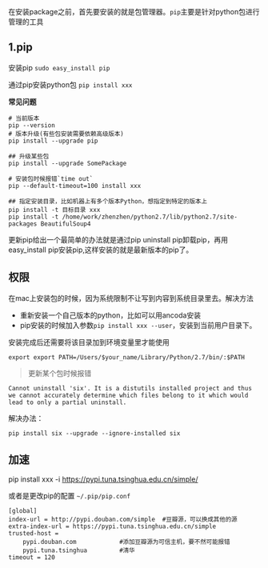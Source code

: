 在安装package之前，首先要安装的就是包管理器。`pip`主要是针对python包进行管理的工具

## 1.pip

安装pip `sudo easy_install pip`

通过pip安装python包  `pip install xxx`

**常见问题**

```
# 当前版本
pip --version
# 版本升级(有些包安装需要依赖高级版本)
pip install --upgrade pip

## 升级某些包
pip install --upgrade SomePackage

# 安装包时候报错`time out`
pip --default-timeout=100 install xxx

## 指定安装目录，比如机器上有多个版本Python，想指定到特定的版本上
pip install -t 目标目录 xxx
pip install -t /home/work/zhenzhen/python2.7/lib/python2.7/site-packages BeautifulSoup4
```

更新pip给出一个最简单的办法就是通过pip uninstall pip卸载pip，再用easy_install pip安装pip,这样安装的就是最新版本的pip了。


## 权限

在mac上安装包的时候，因为系统限制不让写到内容到系统目录里去。解决方法

* 重新安装一个自己版本的python，比如可以用ancoda安装
* pip安装的时候加入参数`pip install xxx --user`，安装到当前用户目录下。


安装完成后还需要将该目录加到环境变量里才能使用

```
export export PATH=/Users/$your_name/Library/Python/2.7/bin/:$PATH
```


> 更新某个包时候报错

`Cannot uninstall 'six'. It is a distutils installed project and thus we cannot accurately determine which files belong to it which would lead to only a partial uninstall.`

解决办法：

`pip install six --upgrade --ignore-installed six`


## 加速

pip install xxx -i https://pypi.tuna.tsinghua.edu.cn/simple/

或者是更改pip的配置 `~/.pip/pip.conf`
```
[global]
index-url = http://pypi.douban.com/simple  #豆瓣源，可以换成其他的源
extra-index-url = https://pypi.tuna.tsinghua.edu.cn/simple
trusted-host =
    pypi.douban.com            #添加豆瓣源为可信主机，要不然可能报错
    pypi.tuna.tsinghua         #清华
timeout = 120
```
